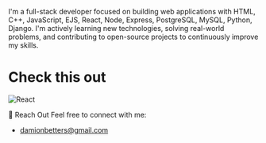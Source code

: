 I'm a full-stack developer focused on building web applications with HTML, C++, JavaScript, EJS, React, Node, Express, PostgreSQL, MySQL, Python, Django. I'm actively learning new technologies, solving real-world problems, and contributing to open-source projects to continuously improve my skills.

# Check this out

![React](https://img.shields.io/badge/React-blue?style=for-the-badge&logo=react&logoColor=white)

💬 Reach Out
Feel free to connect with me:
- damionbetters@gmail.com
